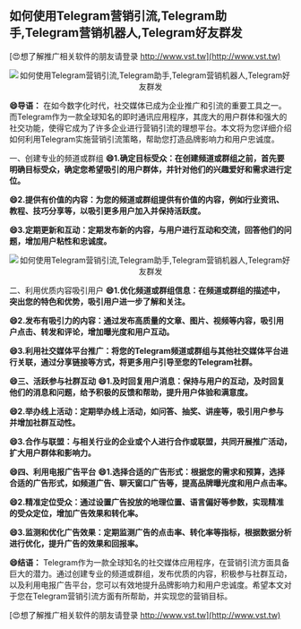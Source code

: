 ## **如何使用Telegram营销引流,Telegram助手,Telegram营销机器人,Telegram好友群发**

[😍想了解推广相关软件的朋友请登录 http://www.vst.tw](http://www.vst.tw)

 <center><img src="https://vst.tw/MP4/tuiguang/png/7.png" alt="如何使用Telegram营销引流,Telegram助手,Telegram营销机器人,Telegram好友群发"></center>

**😄导语：**
在如今数字化时代，社交媒体已成为企业推广和引流的重要工具之一。而Telegram作为一款全球知名的即时通讯应用程序，其庞大的用户群体和强大的社交功能，使得它成为了许多企业进行营销引流的理想平台。本文将为您详细介绍如何利用Telegram实施营销引流策略，帮助您打造品牌影响力和用户忠诚度。

一、创建专业的频道或群组
**😄1.确定目标受众：在创建频道或群组之前，首先要明确目标受众，确定您希望吸引的用户群体，并针对他们的兴趣爱好和需求进行定位。**

**😄2.提供有价值的内容：为您的频道或群组提供有价值的内容，例如行业资讯、教程、技巧分享等，以吸引更多用户加入并保持活跃度。**

**😄3.定期更新和互动：定期发布新的内容，与用户进行互动和交流，回答他们的问题，增加用户粘性和忠诚度。**

 <center><img src="https://vst.tw/MP4/tuiguang/png/0.png" alt="如何使用Telegram营销引流,Telegram助手,Telegram营销机器人,Telegram好友群发"></center>

二、利用优质内容吸引用户
**😄1.优化频道或群组信息：在频道或群组的描述中，突出您的特色和优势，吸引用户进一步了解和关注。**

**😄2.发布有吸引力的内容：通过发布高质量的文章、图片、视频等内容，吸引用户点击、转发和评论，增加曝光度和用户互动。**

**😄3.利用社交媒体平台推广：将您的Telegram频道或群组与其他社交媒体平台进行关联，通过分享链接等方式，将更多用户引导至您的Telegram社群。**

**😄三、活跃参与社群互动**
**😄1.及时回复用户消息：保持与用户的互动，及时回复他们的消息和问题，给予积极的反馈和帮助，提升用户体验和满意度。**

**😄2.举办线上活动：定期举办线上活动，如问答、抽奖、讲座等，吸引用户参与并增加社群互动性。**

**😄3.合作与联盟：与相关行业的企业或个人进行合作或联盟，共同开展推广活动，扩大用户群体和影响力。**

**😄四、利用电报广告平台**
**😄1.选择合适的广告形式：根据您的需求和预算，选择合适的广告形式，如频道广告、聊天窗口广告等，提高品牌曝光度和用户点击率。**

**😄2.精准定位受众：通过设置广告投放的地理位置、语言偏好等参数，实现精准的受众定位，增加广告效果和转化率。**

**😄3.监测和优化广告效果：定期监测广告的点击率、转化率等指标，根据数据分析进行优化，提升广告的效果和回报率。**

**😄结语：**
Telegram作为一款全球知名的社交媒体应用程序，在营销引流方面具备巨大的潜力。通过创建专业的频道或群组，发布优质的内容，积极参与社群互动，以及利用电报广告平台，您可以有效地提升品牌影响力和用户忠诚度。希望本文对于您在Telegram营销引流方面有所帮助，并实现您的营销目标。

[😍想了解推广相关软件的朋友请登录 http://www.vst.tw](http://www.vst.tw)



